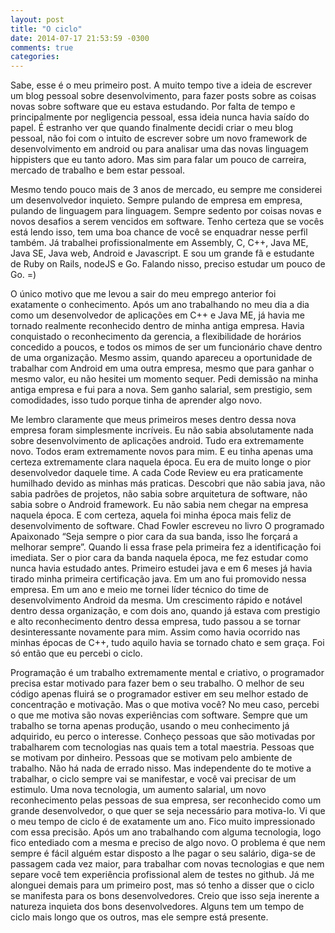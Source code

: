 ```yaml
---
layout: post
title: "O ciclo"
date: 2014-07-17 21:53:59 -0300
comments: true
categories:
---
```

Sabe, esse é o meu primeiro post. A muito tempo tive a ideia de escrever um blog pessoal sobre desenvolvimento, para fazer posts sobre as coisas novas sobre software que eu estava estudando. Por falta de tempo e principalmente por negligencia pessoal, essa ideia nunca havia saído do papel. É estranho ver que quando finalmente decidi criar o meu blog pessoal, não foi com o intuito de escrever sobre um novo framework de desenvolvimento em android ou para analisar uma das novas linguagem hippisters que eu tanto adoro. Mas sim para falar um pouco de carreira, mercado de trabalho e bem estar pessoal.

Mesmo tendo pouco mais de 3 anos de mercado, eu sempre me considerei um desenvolvedor inquieto. Sempre pulando de empresa em empresa, pulando de linguagem para linguagem. Sempre sedento por coisas novas e novos desafios a serem vencidos em software. Tenho certeza que se vocês está lendo isso, tem uma boa chance de você se enquadrar nesse perfil também.
Já trabalhei profissionalmente em Assembly, C, C++, Java ME, Java SE, Java web, Android e Javascript. E sou um grande fã e estudante de Ruby on Rails, nodeJS e Go. Falando nisso, preciso estudar um pouco de Go. =)

O único motivo que me levou a sair do meu emprego anterior foi exatamente o conhecimento. Após um ano trabalhando no meu dia a dia como um desenvolvedor de aplicações em C++ e Java ME, já havia me tornado realmente reconhecido dentro de minha antiga empresa. Havia conquistado o reconhecimento da gerencia, a flexibilidade de horários concedido a poucos, e todos os mimos de ser um funcionário chave dentro de uma organização. Mesmo assim, quando apareceu a oportunidade de trabalhar com Android em uma outra empresa, mesmo que para ganhar o mesmo valor, eu não hesitei um momento sequer. Pedi demissão na minha antiga empresa e fui para a nova. Sem ganho salarial, sem prestigio, sem comodidades, isso tudo porque tinha de aprender algo novo.

Me lembro claramente que meus primeiros meses dentro dessa nova empresa foram simplesmente incríveis. Eu não sabia absolutamente nada sobre desenvolvimento de aplicações android. Tudo era extremamente novo. Todos eram extremamente novos para mim. E eu tinha apenas uma certeza extremamente clara naquela época. Eu era de muito longe o pior desenvolvedor daquele time.
A cada Code Review eu era praticamente humilhado devido as minhas más praticas. Descobri que não sabia java, não sabia padrões de projetos, não sabia sobre arquitetura de software, não sabia sobre o Android framework. Eu não sabia nem chegar na empresa naquela época. E com certeza, aquela foi minha época mais feliz de desenvolvimento de software.
Chad Fowler escreveu no livro O programado Apaixonado “Seja sempre o pior cara da sua banda, isso lhe forçará a melhorar sempre”. Quando li essa frase pela primeira fez a identificação foi imediata. Ser o pior cara da banda naquela época, me fez estudar como nunca havia estudado antes. Primeiro estudei java e em 6 meses já havia tirado minha primeira certificação java. Em um ano fui promovido nessa empresa. Em um ano e meio me tornei líder técnico do time de desenvolvimento Android da mesma. Um crescimento rápido e notável dentro dessa organização, e com dois ano, quando já estava com prestigio e alto reconhecimento dentro dessa empresa, tudo passou a se tornar desinteressante novamente para mim. Assim como havia ocorrido nas minhas épocas de C++, tudo aquilo havia se tornado chato e sem graça.
Foi só então que eu percebi o ciclo.

Programação é um trabalho extremamente mental e criativo, o programador precisa estar motivado para fazer bem o seu trabalho. O melhor de seu código apenas fluirá se o programador estiver em seu melhor estado de concentração e motivação. Mas o que motiva você? No meu caso, percebi o que me motiva são novas experiências com software. Sempre que um trabalho se torna apenas produção, usando o meu conhecimento já adquirido, eu perco o interesse. Conheço pessoas que são motivadas por trabalharem com tecnologias nas quais tem a total maestria. Pessoas que se motivam por dinheiro. Pessoas que se motivam pelo ambiente de trabalho. Não há nada de errado nisso. Mas independente do te motive a trabalhar, o ciclo sempre vai se manifestar, e você vai precisar de um estimulo. Uma nova tecnologia, um aumento salarial, um novo reconhecimento pelas pessoas de sua empresa, ser reconhecido como um grande desenvolvedor, o que quer se seja necessário para motiva-lo. Vi que o meu tempo de ciclo é de exatamente um ano. Fico muito impressionado com essa precisão. Após um ano trabalhando com alguma tecnologia, logo fico entediado com a mesma e preciso de algo novo. O problema é que nem sempre é fácil alguém estar disposto a lhe pagar o seu salário, diga-se de passagem cada vez maior, para trabalhar com novas tecnologias e que nem separe você tem experiência profissional alem de testes no github.
Já me alonguei demais para um primeiro post, mas só tenho a disser que o ciclo se manifesta para os bons desenvolvedores. Creio que isso seja inerente a natureza inquieta dos bons desenvolvedores. Alguns tem um tempo de ciclo mais longo que os outros, mas ele sempre está presente.
